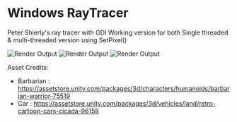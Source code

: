 # Windows RayTracer
Peter Shierly's ray tracer with GDI 
Working version for both Single threaded & multi-threaded version using SetPixel()

![Render Output](https://i.ibb.co/1fxjSBL/Output1.jpg)
![Render Output](https://i.ibb.co/6WPVMF3/Output2.jpg)
![Render Output](https://i.ibb.co/m5vvNBB/Output3.jpg)

Asset Credits:
 * Barbarian : https://assetstore.unity.com/packages/3d/characters/humanoids/barbarian-warrior-75519
 * Car : https://assetstore.unity.com/packages/3d/vehicles/land/retro-cartoon-cars-cicada-96158
